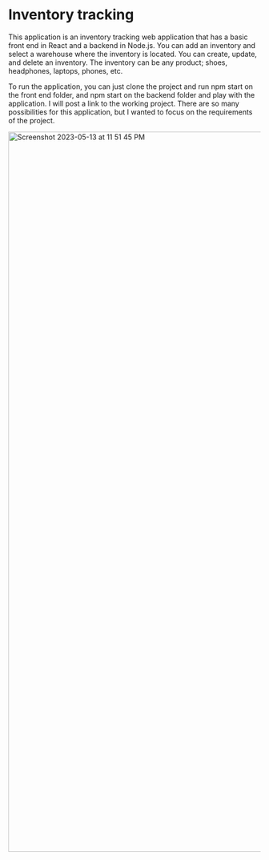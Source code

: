 # Inventory tracking
This application is an inventory tracking web application that has a basic front end in React and a backend in Node.js.
You can add an inventory and select a warehouse where the inventory is located. You can create, update, and delete an inventory.
The inventory can be any product; shoes, headphones, laptops, phones, etc. 

To run the application, you can just clone the project and run npm start on the front end folder, and npm start on the backend folder
and play with the application. I will post a link to the working project.
There are so many possibilities for this application, but I wanted to focus on  the requirements of the project.

<img width="1439" alt="Screenshot 2023-05-13 at 11 51 45 PM" src="https://github.com/kennethoo/Inventory_tracking/assets/48225800/e9bb9207-d64b-41f9-9b6b-38bd538be88d">


